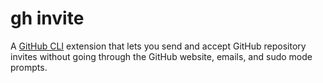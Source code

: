 # gh invite

A [GitHub CLI](https://cli.github.com/) extension that lets you send and accept GitHub repository invites without going through the GitHub website, emails, and sudo mode prompts.
